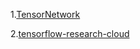 1.[TensorNetwork](https://github.com/google/TensorNetwork)

2.[tensorflow-research-cloud](https://www.tensorflow.org/tfrc)


